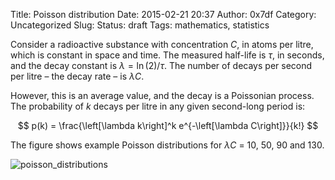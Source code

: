 Title: Poisson distribution
Date: 2015-02-21 20:37
Author: 0x7df
Category: Uncategorized
Slug:
Status: draft
Tags: mathematics, statistics

Consider a radioactive substance with concentration *C*, in atoms per litre,
which is constant in space and time. The measured half-life is $\tau$, in
seconds, and the decay constant is $\lambda = \ln(2)/\tau$. The number of
decays per second per litre – the decay rate – is $\lambda C$.

However, this is an average value, and the decay is a Poissonian process. The
probability of $k$ decays per litre in any given second-long period is:

$$ p(k) = \frac{\left[\lambda k\right]^k e^{-\left[\lambda C\right]}}{k!} $$

The figure shows example Poisson distributions for $\lambda C$ = 10, 50, 90 and
130.

![poisson_distributions]({static}/images/poisson_distributions.png)

